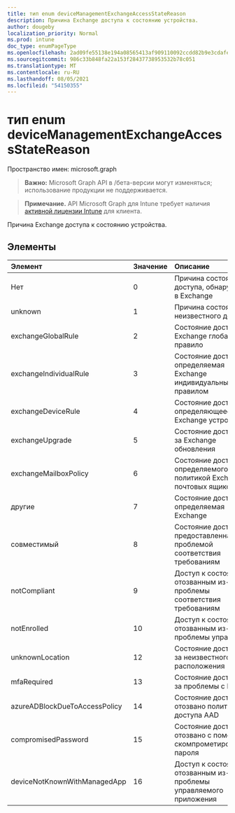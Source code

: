 ```yaml
---
title: тип enum deviceManagementExchangeAccessStateReason
description: Причина Exchange доступа к состоянию устройства.
author: dougeby
localization_priority: Normal
ms.prod: intune
doc_type: enumPageType
ms.openlocfilehash: 2ad09fe55138e194a08565413af909110092ccdd82b9e3cdafe7612b2e33c324
ms.sourcegitcommit: 986c33b848fa22a153f28437738953532b78c051
ms.translationtype: MT
ms.contentlocale: ru-RU
ms.lasthandoff: 08/05/2021
ms.locfileid: "54150355"
---
```

# <a name="devicemanagementexchangeaccessstatereason-enum-type"></a>тип enum deviceManagementExchangeAccessStateReason

Пространство имен: microsoft.graph

> **Важно:** Microsoft Graph API в /бета-версии могут изменяться; использование продукции не поддерживается.

> **Примечание.** API Microsoft Graph для Intune требует наличия [активной лицензии Intune](https://go.microsoft.com/fwlink/?linkid=839381) для клиента.

Причина Exchange доступа к состоянию устройства.

## <a name="members"></a>Элементы
|Элемент|Значение|Описание|
|:---|:---|:---|
|Нет|0|Причина состояния доступа, обнаруженная в Exchange|
|unknown|1 |Причина состояния неизвестного доступа|
|exchangeGlobalRule|2|Состояние доступа, Exchange глобальное правило|
|exchangeIndividualRule|3 |Состояние доступа, определяемая Exchange индивидуальным правилом|
|exchangeDeviceRule|4 |Состояние доступа, определяющееся Exchange устройства|
|exchangeUpgrade|5 |Состояние доступа из-за Exchange обновления|
|exchangeMailboxPolicy|6 |Состояние доступа, определяемого политикой Exchange почтовых ящиков|
|другие|7 |Состояние доступа, определяемая Exchange|
|совместимый|8 |Состояние доступа, предоставленная проблемой соответствия требованиям|
|notCompliant|9 |Доступ к состояниям, отозванным из-за проблемы соответствия требованиям|
|notEnrolled|10 |Доступ к состояниям, отозванным из-за проблемы управления|
|unknownLocation|12 |Состояние доступа из-за неизвестного расположения|
|mfaRequired|13 |Состояние доступа из-за проблемы с MFA|
|azureADBlockDueToAccessPolicy|14 |Состояние доступа отозвано политикой доступа AAD|
|compromisedPassword|15 |Состояние доступа отозвано с помощью скомпрометированного пароля|
|deviceNotKnownWithManagedApp|16 |Доступ к состояниям, отозванным из-за проблемы управляемого приложения|




